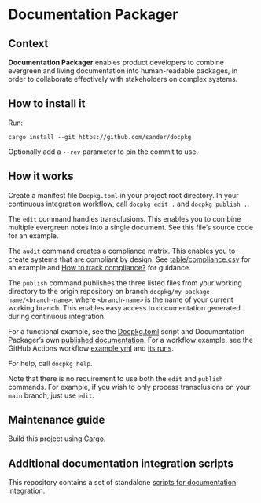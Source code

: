 # Documentation Packager

## Context

<!-- Start transclusion: notes/evergreen/Documentation Packager.md -->
**Documentation Packager** enables product developers to combine evergreen and living documentation into human-readable packages, in order to collaborate effectively with stakeholders on complex systems.
<!-- End transclusion -->

## How to install it

<!-- Start transclusion: notes/evergreen/How to install?.md -->
Run:

```
cargo install --git https://github.com/sander/docpkg
```

Optionally add a `--rev` parameter to pin the commit to use.
<!-- End transclusion -->

## How it works

<!-- Start transclusion: notes/evergreen/How to use?.md -->
Create a manifest file `Docpkg.toml` in your project root directory. In your continuous integration workflow, call `docpkg edit .` and `docpkg publish .`.

The `edit` command handles transclusions. This enables you to combine multiple evergreen notes into a single document. See this file’s source code for an example.

The `audit` command creates a compliance matrix. This enables you to create systems that are compliant by design. See [table/compliance.csv](table/compliance.csv) for an example and [How to track compliance?](notes/evergreen/How%20to%20track%20compliance?.md) for guidance.

The `publish` command publishes the three listed files from your working directory to the origin repository on branch `docpkg/my-package-name/<branch-name>`, where `<branch-name>` is the name of your current working branch. This enables easy access to documentation generated during continuous integration.

For a functional example, see the [Docpkg.toml](https://github.com/sander/docpkg/blob/main/Docpkg.toml) script and Documentation Packager’s own [published documentation](https://github.com/sander/docpkg/blob/docpkg/docpkg/main/README.md#readme). For a workflow example, see the GitHub Actions workflow [example.yml](https://github.com/sander/docpkg/blob/main/.github/workflows/example.yml) and [its runs](https://github.com/sander/docpkg/actions/workflows/example.yml).

For help, call `docpkg help`.

Note that there is no requirement to use both the `edit` and `publish` commands. For example, if you wish to only process transclusions on your `main` branch, just use `edit`.
<!-- End transclusion -->

## Maintenance guide

<!-- Start transclusion: notes/evergreen/How to maintain?.md -->
Build this project using [Cargo](https://doc.rust-lang.org/cargo/).
<!-- End transclusion -->

## Additional documentation integration scripts

This repository contains a set of standalone [scripts for documentation integration](scripts/README.md).
